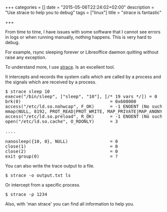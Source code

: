 +++
categories = []
date = "2015-05-06T22:24:02+02:00"
description = "Use strace to help you to debug"
tags = ["linux"]
title = "strace is fantastic"

+++

From time to time, I have issues with some software that I cannot see errors in logs or when running manually, nothing happens. This is very hard to debug.

<!--more-->

For example, rsync sleeping forever or Libreoffice daemon quitting without raise any exception.

To understand more, I use [strace](http://linux.die.net/man/1/strace). Is an excellent tool.

It intercepts and records the system calls which are called by a process and the signals which are received by a process.

<pre>
$ strace sleep 10
execve("/bin/sleep", ["sleep", "10"], [/* 19 vars */]) = 0
brk(0)                                  = 0x608000
access("/etc/ld.so.nohwcap", F_OK)      = -1 ENOENT (No such file or directory)
mmap(NULL, 8192, PROT_READ|PROT_WRITE, MAP_PRIVATE|MAP_ANONYMOUS, -1, 0) = 0x7f5e461fc000
access("/etc/ld.so.preload", R_OK)      = -1 ENOENT (No such file or directory)
open("/etc/ld.so.cache", O_RDONLY)      = 3

....

nanosleep({10, 0}, NULL)                = 0
close(1)                                = 0
close(2)                                = 0
exit_group(0)                           = ?
</pre>

You can also write the trace output to a file.

<pre>
$ strace -o output.txt ls
</pre>

Or intercept from a specific process.

<pre>
$ strace -p 1234
</pre>

Also, with 'man strace' you can find all information to help you.
